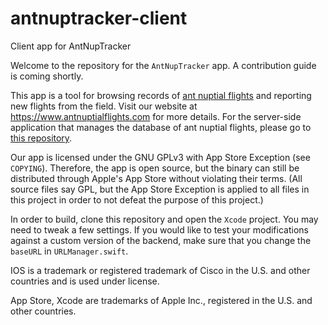 # antnuptracker-client
Client app for AntNupTracker

Welcome to the repository for the `AntNupTracker` app. A contribution guide is coming shortly.

This app is a tool for browsing records of [ant nuptial flights](https://www.antnuptialflights.com/about/) and reporting new flights from the field. Visit our website at https://www.antnuptialflights.com for more details. For the server-side application that manages the database of ant nuptial flights, please go to [this repository](https://github.com/bzrudski/antnuptracker-server/).

Our app is licensed under the GNU GPLv3 with App Store Exception (see `COPYING`). Therefore, the app is open source, but the binary can still be distributed through Apple's App Store without violating their terms. (All source files say GPL, but the App Store Exception is applied to all files in this project in order to not defeat the purpose of this project.)

In order to build, clone this repository and open the `Xcode` project. You may need to tweak a few settings. If you would like to test your modifications against a custom version of the backend, make sure that you change the `baseURL` in `URLManager.swift`.

IOS is a trademark or registered trademark of Cisco in the U.S. and other countries and is used under license.

App Store, Xcode are trademarks of Apple Inc., registered in the U.S. and other countries.
